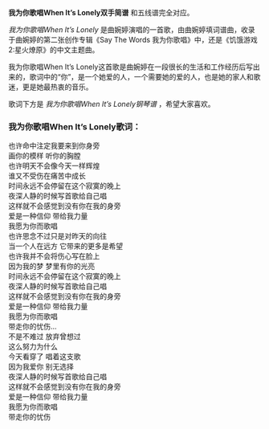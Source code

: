 

**我为你歌唱When It’s Lonely双手简谱** 和五线谱完全对应。

_我为你歌唱When It’s Lonely_ 是曲婉婷演唱的一首歌，由曲婉婷填词谱曲，收录于曲婉婷的第二张创作专辑《Say The Words
我为你歌唱》中，还是《饥饿游戏2:星火燎原》的中文主题曲。

我为你歌唱When It’s
Lonely这首歌是曲婉婷在一段很长的生活和工作经历后写出来的，歌词中的“你”，是一个她爱的人，一个需要她的爱的人，也是她的家人和歌迷，更是她最热衷的音乐。

歌词下方是 _我为你歌唱When It’s Lonely钢琴谱_ ，希望大家喜欢。

### 我为你歌唱When It’s Lonely歌词：

也许命中注定我要来到你身旁  
画你的模样 听你的胸膛  
也许明天不会像今天一样辉煌  
谁又不受伤在痛苦中成长  
时间永远不会停留在这个寂寞的晚上  
夜深人静的时候写首歌给自己唱  
这样就不会感觉到没有你在我的身旁  
爱是一种信仰 带给我力量  
我愿为你而歌唱  
也许思念不过只是对昨天的向往  
当一个人在远方 它带来的更多是希望  
也许我并不会将伤心写在脸上  
因为我的梦 梦里有你的光亮  
时间永远不会停留在这个寂寞的晚上  
夜深人静的时候写首歌给自己唱  
这样就不会感觉到没有你在我的身旁  
爱是一种信仰 带给我力量  
我愿为你而歌唱  
带走你的忧伤…  
不是不难过 放弃曾想过  
这么努力为什么  
今天看穿了 唱着这支歌  
因为我爱你 别无选择  
夜深人静的时候写首歌给自己唱  
这样就不会感觉到没有你在我的身旁  
爱是一种信仰 带给我力量  
我愿为你而歌唱  
带走你的忧伤

